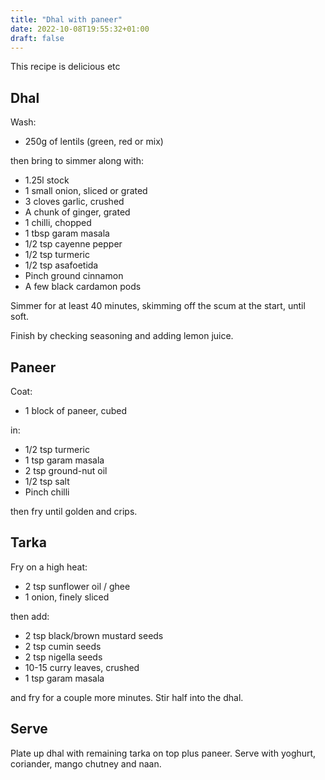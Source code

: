 ```yaml
---
title: "Dhal with paneer"
date: 2022-10-08T19:55:32+01:00
draft: false
---
```


This recipe is delicious etc

## Dhal

Wash:

- 250g of lentils (green, red or mix)

then bring to simmer along with:

- 1.25l stock
- 1 small onion, sliced or grated
- 3 cloves garlic, crushed
- A chunk of ginger, grated
- 1 chilli, chopped
- 1 tbsp garam masala
- 1/2 tsp cayenne pepper
- 1/2 tsp turmeric
- 1/2 tsp asafoetida
- Pinch ground cinnamon
- A few black cardamon pods

Simmer for at least 40 minutes, skimming off the scum at the start, until soft.

Finish by checking seasoning and adding lemon juice.

## Paneer

Coat:

- 1 block of paneer, cubed

in:

- 1/2 tsp turmeric
- 1 tsp garam masala
- 2 tsp ground-nut oil
- 1/2 tsp salt
- Pinch chilli

then fry until golden and crips.

## Tarka

Fry on a high heat:

- 2 tsp sunflower oil / ghee
- 1 onion, finely sliced

then add:

- 2 tsp black/brown mustard seeds
- 2 tsp cumin seeds
- 2 tsp nigella seeds
- 10-15 curry leaves, crushed
- 1 tsp garam masala

and fry for a couple more minutes. Stir half into the dhal.

## Serve

Plate up dhal with remaining tarka on top plus paneer. Serve with yoghurt,
coriander, mango chutney and naan.
